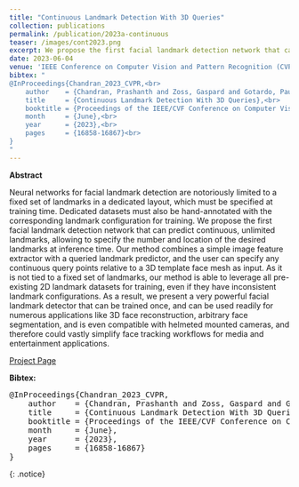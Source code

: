 ```yaml
---
title: "Continuous Landmark Detection With 3D Queries"
collection: publications
permalink: /publication/2023a-continuous
teaser: /images/cont2023.png
excerpt: We propose the first facial landmark detection network that can predict continuous, unlimited landmarks, allowing to specify the number and location of the desired landmarks at inference time. [[Project Page]](https://studios.disneyresearch.com/2023/06/04/continuous-landmark-detection-with-3d-queries/)<br><br>
date: 2023-06-04
venue: 'IEEE Conference on Computer Vision and Pattern Recognition (CVPR)'
bibtex: "
@InProceedings{Chandran_2023_CVPR,<br>
    author    = {Chandran, Prashanth and Zoss, Gaspard and Gotardo, Paulo and Bradley, Derek},<br>
    title     = {Continuous Landmark Detection With 3D Queries},<br>
    booktitle = {Proceedings of the IEEE/CVF Conference on Computer Vision and Pattern Recognition (CVPR)},<br>
    month     = {June},<br>
    year      = {2023},<br>
    pages     = {16858-16867}<br>
}
"
---
```


**Abstract**
<p>
Neural networks for facial landmark detection are notoriously limited to a fixed set of landmarks in a dedicated layout, which must be specified at training time. Dedicated datasets must also be hand-annotated with the corresponding landmark configuration for training. We propose the first facial landmark detection network that can predict continuous, unlimited landmarks, allowing to specify the number and location of the desired landmarks at inference time. Our method combines a simple image feature extractor with a queried landmark predictor, and the user can specify any continuous query points relative to a 3D template face mesh as input. As it is not tied to a fixed set of landmarks, our method is able to leverage all pre-existing 2D landmark datasets for training, even if they have inconsistent landmark configurations. As a result, we present a very powerful facial landmark detector that can be trained once, and can be used readily for numerous applications like 3D face reconstruction, arbitrary face segmentation, and is even compatible with helmeted mounted cameras, and therefore could vastly simplify face tracking workflows for media and entertainment applications.
</p>

[Project Page](https://studios.disneyresearch.com/2023/06/04/continuous-landmark-detection-with-3d-queries/)

**Bibtex:** 
<pre>
@InProceedings{Chandran_2023_CVPR,
    author    = {Chandran, Prashanth and Zoss, Gaspard and Gotardo, Paulo and Bradley, Derek},
    title     = {Continuous Landmark Detection With 3D Queries},
    booktitle = {Proceedings of the IEEE/CVF Conference on Computer Vision and Pattern Recognition (CVPR)},
    month     = {June},
    year      = {2023},
    pages     = {16858-16867}
}
</pre>
{: .notice}